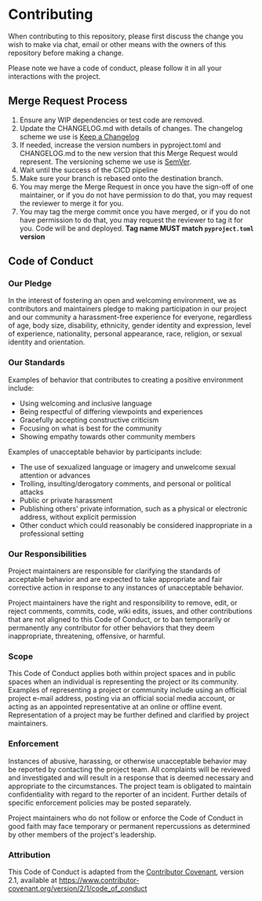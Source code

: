 # Contributing

When contributing to this repository, please first discuss the change you wish
to make via chat, email or other means with the owners of this
repository before making a change.

Please note we have a code of conduct, please follow it in all your
interactions with the project.

## Merge Request Process

1. Ensure any WIP dependencies or test code are removed.
1. Update the CHANGELOG.md with details of changes. The changelog scheme we use
   is [Keep a Changelog](https://keepachangelog.com/en/1.1.0/)
1. If needed, increase the version numbers in pyproject.toml and
   CHANGELOG.md to the new version that this Merge Request would represent.
   The versioning scheme we use is [SemVer](http://semver.org/).
1. Wait until the success of the CICD pipeline
1. Make sure your branch is rebased onto the destination branch.
1. You may merge the Merge Request in once you have the sign-off of one
   maintainer, or if you do not have permission to do that, you may request the
   reviewer to merge it for you.
1. You may tag the merge commit once you have merged, or if you do not have
   permission to do that, you may request the reviewer to tag it for you.
   Code will be and deployed. **Tag name MUST match `pyproject.toml` version**

## Code of Conduct

### Our Pledge

In the interest of fostering an open and welcoming environment, we as
contributors and maintainers pledge to making participation in our project and
our community a harassment-free experience for everyone, regardless of age, body
size, disability, ethnicity, gender identity and expression, level of
experience, nationality, personal appearance, race, religion, or sexual identity
and orientation.

### Our Standards

Examples of behavior that contributes to creating a positive environment
include:

- Using welcoming and inclusive language
- Being respectful of differing viewpoints and experiences
- Gracefully accepting constructive criticism
- Focusing on what is best for the community
- Showing empathy towards other community members

Examples of unacceptable behavior by participants include:

- The use of sexualized language or imagery and unwelcome sexual attention or
  advances
- Trolling, insulting/derogatory comments, and personal or political attacks
- Public or private harassment
- Publishing others' private information, such as a physical or electronic
  address, without explicit permission
- Other conduct which could reasonably be considered inappropriate in a
  professional setting

### Our Responsibilities

Project maintainers are responsible for clarifying the standards of acceptable
behavior and are expected to take appropriate and fair corrective action in
response to any instances of unacceptable behavior.

Project maintainers have the right and responsibility to remove, edit, or
reject comments, commits, code, wiki edits, issues, and other contributions
that are not aligned to this Code of Conduct, or to ban temporarily or
permanently any contributor for other behaviors that they deem inappropriate,
threatening, offensive, or harmful.

### Scope

This Code of Conduct applies both within project spaces and in public spaces
when an individual is representing the project or its community. Examples of
representing a project or community include using an official project e-mail
address, posting via an official social media account, or acting as an appointed
representative at an online or offline event. Representation of a project may be
further defined and clarified by project maintainers.

### Enforcement

Instances of abusive, harassing, or otherwise unacceptable behavior may be
reported by contacting the project team. All complaints will be reviewed and
investigated and will result in a response that is deemed necessary and
appropriate to the circumstances. The project team is obligated to maintain
confidentiality with regard to the reporter of an incident. Further details of
specific enforcement policies may be posted separately.

Project maintainers who do not follow or enforce the Code of Conduct in good
faith may face temporary or permanent repercussions as determined by other
members of the project's leadership.

### Attribution

This Code of Conduct is adapted from the [Contributor Covenant](https://www.contributor-covenant.org/),
version 2.1, available at <https://www.contributor-covenant.org/version/2/1/code_of_conduct>
